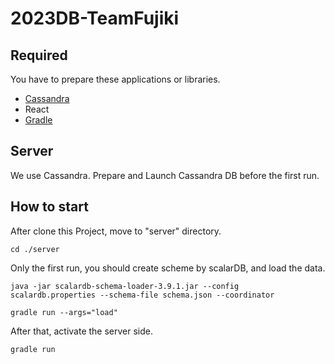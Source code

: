 # 2023DB-TeamFujiki

## Required
You have to prepare these applications or libraries.
- [Cassandra](https://cassandra.apache.org/_/index.html)
- React
- [Gradle](https://gradle.org/)

## Server
We use Cassandra. Prepare and Launch Cassandra DB before the first run.

## How to start
After clone this Project, move to "server" directory.
```
cd ./server
```

Only the first run, you should create scheme by scalarDB, and load the data.
```
java -jar scalardb-schema-loader-3.9.1.jar --config scalardb.properties --schema-file schema.json --coordinator
```
```
gradle run --args="load"
```

After that, activate the server side.
```
gradle run
```

